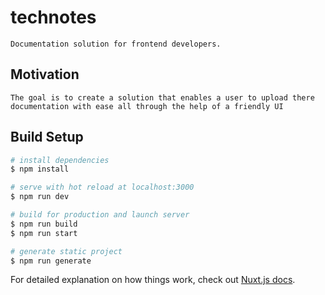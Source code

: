 # technotes

    Documentation solution for frontend developers. 

## Motivation

    The goal is to create a solution that enables a user to upload there documentation with ease all through the help of a friendly UI

## Build Setup

```bash
# install dependencies
$ npm install

# serve with hot reload at localhost:3000
$ npm run dev

# build for production and launch server
$ npm run build
$ npm run start

# generate static project
$ npm run generate
```

For detailed explanation on how things work, check out [Nuxt.js docs](https://nuxtjs.org).

